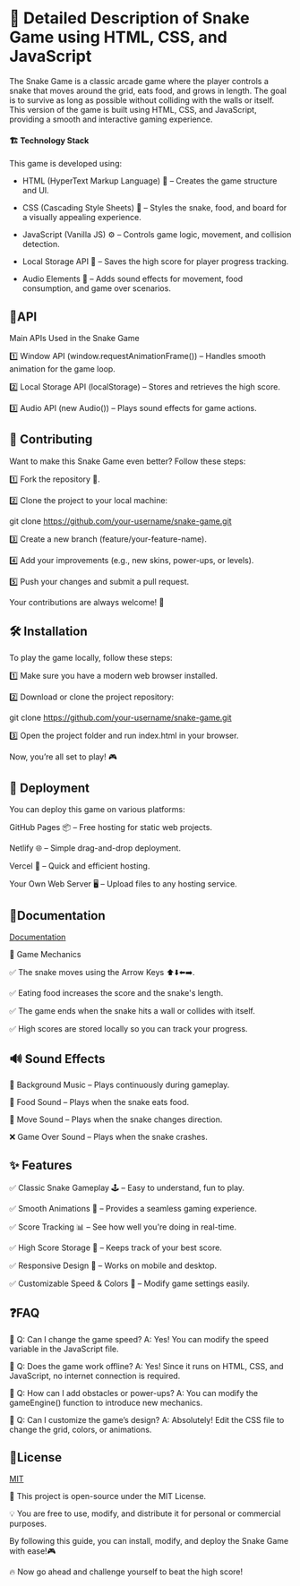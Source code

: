 
# 🐍 Detailed Description of Snake Game using HTML, CSS, and JavaScript

The Snake Game is a classic arcade game where the player controls a snake that moves around the grid, eats food, and grows in length. The goal is to survive as long as possible without colliding with the walls or itself. This version of the game is built using HTML, CSS, and JavaScript, providing a smooth and interactive gaming experience.

#### 🏗️ Technology Stack
This game is developed using:

* HTML (HyperText Markup Language) 📄 – Creates the game structure and UI.

* CSS (Cascading Style Sheets) 🎨 – Styles the snake, food, and board for a visually appealing experience.

* JavaScript (Vanilla JS) ⚙️ – Controls game logic, movement, and collision detection.

* Local Storage API 💾 – Saves the high score for player progress tracking.

* Audio Elements 🎵 – Adds sound effects for movement, food consumption, and game over scenarios.

## 📌API

Main APIs Used in the Snake Game

1️⃣ Window API (window.requestAnimationFrame()) – Handles smooth animation for the game loop.

2️⃣ Local Storage API (localStorage) – Stores and retrieves the high score.

3️⃣ Audio API (new Audio()) – Plays sound effects for game actions.

## 👥 Contributing
Want to make this Snake Game even better?  Follow these steps:

1️⃣ Fork the repository 🍴.

2️⃣ Clone the project to your local machine:

git clone https://github.com/your-username/snake-game.git

3️⃣ Create a new branch (feature/your-feature-name).

4️⃣ Add your improvements (e.g., new skins, power-ups, or levels).

5️⃣ Push your changes and submit a pull request.

Your contributions are always welcome! 🎉
## 🛠️ Installation
To play the game locally, follow these steps:

1️⃣ Make sure you have a modern web browser installed.

2️⃣ Download or clone the project repository:

git clone https://github.com/your-username/snake-game.git

3️⃣ Open the project folder and run index.html in your browser.

Now, you’re all set to play! 🎮
## 🚀 Deployment
You can deploy this game on various platforms:

GitHub Pages 📦 – Free hosting for static web projects.

Netlify 🌐 – Simple drag-and-drop deployment.

Vercel 🚀 – Quick and efficient hosting.

Your Own Web Server 🖥️ – Upload files to any hosting service.


## 📄Documentation

[Documentation](https://linktodocumentation)

🎯 Game Mechanics

✅ The snake moves using the Arrow Keys ⬆️⬇️⬅️➡️.

✅ Eating food increases the score and the snake's length.

✅ The game ends when the snake hits a wall or collides with itself.

✅ High scores are stored locally so you can track your progress.

## 🔊 Sound Effects
🎵 Background Music – Plays continuously during gameplay.

🍏 Food Sound – Plays when the snake eats food.

🚀 Move Sound – Plays when the snake changes direction.

❌ Game Over Sound – Plays when the snake crashes.



## ✨ Features
✅ Classic Snake Gameplay 🕹️ – Easy to understand, fun to play.

✅ Smooth Animations 🎥 – Provides a seamless gaming experience.

✅ Score Tracking 📊 – See how well you're doing in real-time.

✅ High Score Storage 💾 – Keeps track of your best score.

✅ Responsive Design 📱 – Works on mobile and desktop.

✅ Customizable Speed & Colors 🎨 – Modify game settings easily.


## ❓FAQ

🔹 Q: Can I change the game speed?
A: Yes! You can modify the speed variable in the JavaScript file.

🔹 Q: Does the game work offline?
A: Yes! Since it runs on HTML, CSS, and JavaScript, no internet connection is required.

🔹 Q: How can I add obstacles or power-ups?
A: You can modify the gameEngine() function to introduce new mechanics.

🔹 Q: Can I customize the game’s design?
A: Absolutely! Edit the CSS file to change the grid, colors, or animations.


## 📜License

[MIT](https://choosealicense.com/licenses/mit/)

📖 This project is open-source under the MIT License.

💡 You are free to use, modify, and distribute it for personal or commercial purposes.

By following this guide, you can install, modify, and deploy the Snake Game with ease!🎮

🔥 Now go ahead and challenge yourself to beat the high score!
